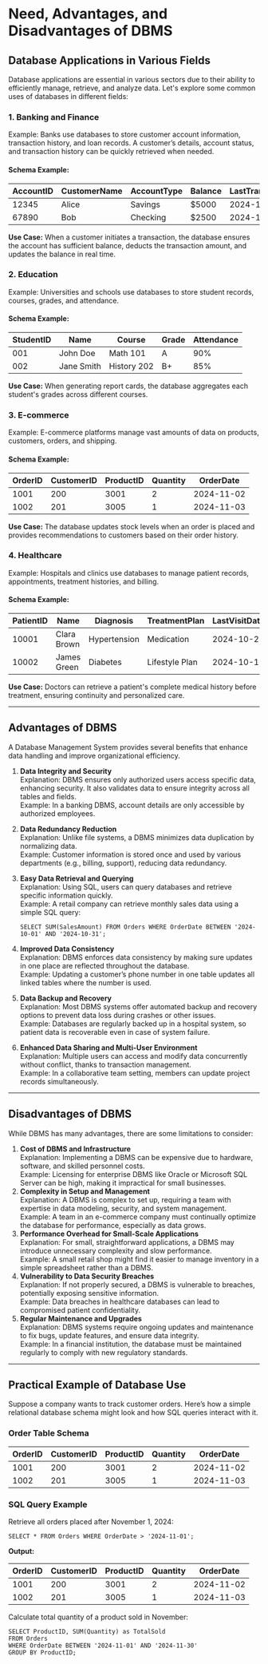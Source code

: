 # Need, Advantages, and Disadvantages of DBMS

## Database Applications in Various Fields

Database applications are essential in various sectors due to their ability to efficiently manage, retrieve, and analyze data. Let's explore some common uses of databases in different fields:

### 1. Banking and Finance

Example: Banks use databases to store customer account information, transaction history, and loan records. A customer’s details, account status, and transaction history can be quickly retrieved when needed.

#### Schema Example:

|AccountID|CustomerName|AccountType|Balance|LastTransactionDate|
|---|---|---|---|---|
|12345|Alice|Savings|$5000|2024-11-01|
|67890|Bob|Checking|$2500|2024-10-28|

**Use Case:** When a customer initiates a transaction, the database ensures the account has sufficient balance, deducts the transaction amount, and updates the balance in real time.

### 2. Education

Example: Universities and schools use databases to store student records, courses, grades, and attendance.

#### Schema Example:

|StudentID|Name|Course|Grade|Attendance|
|---|---|---|---|---|
|001|John Doe|Math 101|A|90%|
|002|Jane Smith|History 202|B+|85%|

**Use Case:** When generating report cards, the database aggregates each student's grades across different courses.

### 3. E-commerce

Example: E-commerce platforms manage vast amounts of data on products, customers, orders, and shipping.

#### Schema Example:

|OrderID|CustomerID|ProductID|Quantity|OrderDate|
|---|---|---|---|---|
|1001|200|3001|2|2024-11-02|
|1002|201|3005|1|2024-11-03|

**Use Case:** The database updates stock levels when an order is placed and provides recommendations to customers based on their order history.

### 4. Healthcare

Example: Hospitals and clinics use databases to manage patient records, appointments, treatment histories, and billing.

#### Schema Example:

|PatientID|Name|Diagnosis|TreatmentPlan|LastVisitDate|
|---|---|---|---|---|
|10001|Clara Brown|Hypertension|Medication|2024-10-22|
|10002|James Green|Diabetes|Lifestyle Plan|2024-10-15|

**Use Case:** Doctors can retrieve a patient's complete medical history before treatment, ensuring continuity and personalized care.

---

## Advantages of DBMS

A Database Management System provides several benefits that enhance data handling and improve organizational efficiency.

1. **Data Integrity and Security**  
    Explanation: DBMS ensures only authorized users access specific data, enhancing security. It also validates data to ensure integrity across all tables and fields.  
    Example: In a banking DBMS, account details are only accessible by authorized employees.
2. **Data Redundancy Reduction**  
    Explanation: Unlike file systems, a DBMS minimizes data duplication by normalizing data.  
    Example: Customer information is stored once and used by various departments (e.g., billing, support), reducing data redundancy.
3. **Easy Data Retrieval and Querying**  
    Explanation: Using SQL, users can query databases and retrieve specific information quickly.  
    Example: A retail company can retrieve monthly sales data using a simple SQL query:
    
    ```
    SELECT SUM(SalesAmount) FROM Orders WHERE OrderDate BETWEEN '2024-10-01' AND '2024-10-31';
    ```
    
4. **Improved Data Consistency**  
    Explanation: DBMS enforces data consistency by making sure updates in one place are reflected throughout the database.  
    Example: Updating a customer’s phone number in one table updates all linked tables where the number is used.
5. **Data Backup and Recovery**  
    Explanation: Most DBMS systems offer automated backup and recovery options to prevent data loss during crashes or other issues.  
    Example: Databases are regularly backed up in a hospital system, so patient data is recoverable even in case of system failure.
6. **Enhanced Data Sharing and Multi-User Environment**  
    Explanation: Multiple users can access and modify data concurrently without conflict, thanks to transaction management.  
    Example: In a collaborative team setting, members can update project records simultaneously.

  

---

## Disadvantages of DBMS

While DBMS has many advantages, there are some limitations to consider:

1. **Cost of DBMS and Infrastructure**  
    Explanation: Implementing a DBMS can be expensive due to hardware, software, and skilled personnel costs.  
    Example: Licensing for enterprise DBMS like Oracle or Microsoft SQL Server can be high, making it impractical for small businesses.
2. **Complexity in Setup and Management**  
    Explanation: A DBMS is complex to set up, requiring a team with expertise in data modeling, security, and system management.  
    Example: A team in an e-commerce company must continually optimize the database for performance, especially as data grows.
3. **Performance Overhead for Small-Scale Applications**  
    Explanation: For small, straightforward applications, a DBMS may introduce unnecessary complexity and slow performance.  
    Example: A small retail shop might find it easier to manage inventory in a simple spreadsheet rather than a DBMS.
4. **Vulnerability to Data Security Breaches**  
    Explanation: If not properly secured, a DBMS is vulnerable to breaches, potentially exposing sensitive information.  
    Example: Data breaches in healthcare databases can lead to compromised patient confidentiality.
5. **Regular Maintenance and Upgrades**  
    Explanation: DBMS systems require ongoing updates and maintenance to fix bugs, update features, and ensure data integrity.  
    Example: In a financial institution, the database must be maintained regularly to comply with new regulatory standards.

  

---

## Practical Example of Database Use

Suppose a company wants to track customer orders. Here’s how a simple relational database schema might look and how SQL queries interact with it.

### Order Table Schema

|OrderID|CustomerID|ProductID|Quantity|OrderDate|
|---|---|---|---|---|
|1001|200|3001|2|2024-11-02|
|1002|201|3005|1|2024-11-03|

### SQL Query Example

Retrieve all orders placed after November 1, 2024:

```
SELECT * FROM Orders WHERE OrderDate > '2024-11-01';
```

**Output:**

|OrderID|CustomerID|ProductID|Quantity|OrderDate|
|---|---|---|---|---|
|1001|200|3001|2|2024-11-02|
|1002|201|3005|1|2024-11-03|

Calculate total quantity of a product sold in November:

```
SELECT ProductID, SUM(Quantity) as TotalSold
FROM Orders
WHERE OrderDate BETWEEN '2024-11-01' AND '2024-11-30'
GROUP BY ProductID;
```